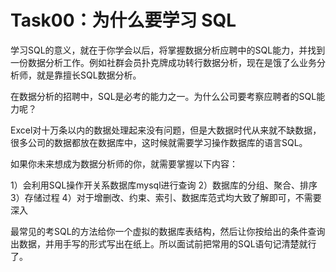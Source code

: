 # Task00：为什么要学习 SQL

学习SQL的意义，就在于你学会以后，将掌握数据分析应聘中的SQL能力，并找到一份数据分析工作。例如社群会员扑克牌成功转行数据分析，现在是饿了么业务分析师，就是靠擅长SQL数据分析。

在数据分析的招聘中，SQL是必考的能力之一。为什么公司要考察应聘者的SQL能力呢？

Excel对十万条以内的数据处理起来没有问题，但是大数据时代从来就不缺数据，很多公司的数据都放在数据库中，这时候就需要学习操作数据库的语言SQL。

如果你未来想成为数据分析师的你，就需要掌握以下内容：

1）会利用SQL操作开关系数据库mysql进行查询
2）数据库的分组、聚合、排序
3）存储过程
4）对于增删改、约束、索引、数据库范式均大致了解即可，不需要深入

最常见的考SQL的方法给你一个虚拟的数据库表结构，然后让你按给出的条件查询出数据，并用手写的形式写出在纸上。所以面试前把常用的SQL语句记清楚就行了。
